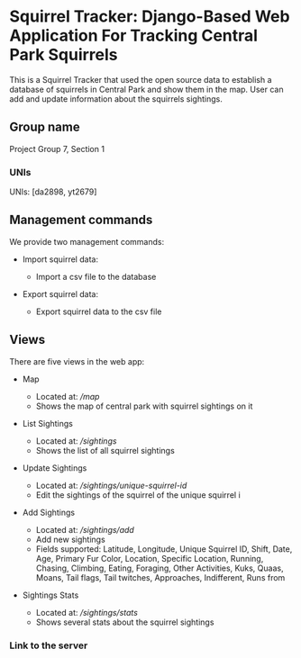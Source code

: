 # Squirrel Tracker: Django-Based Web Application For Tracking Central Park Squirrels

This is a Squirrel Tracker that used the open source data to establish a database of squirrels in Central Park and show them in the map.
User can add and update information about the squirrels sightings. 

## Group name

Project Group 7, Section 1

### UNIs

UNIs: [da2898, yt2679]

## Management commands

We provide two management commands:

* Import squirrel data:
  * Import a csv file to the database

* Export squirrel data:
  * Export squirrel data to the csv file

## Views

There are five views in the web app:

* Map
  * Located at: */map*
  * Shows the map of central park with squirrel sightings on it

* List Sightings
  * Located at: */sightings*
  * Shows the list of all  squirrel sightings

* Update Sightings
  * Located at: */sightings/unique-squirrel-id*
  * Edit the sightings of the squirrel of the unique squirrel i

* Add Sightings
  * Located at: */sightings/add*
  * Add new sightings 
  * Fields supported: Latitude, Longitude, Unique Squirrel ID, Shift, Date, Age, Primary Fur Color, 
Location, Specific Location, Running, Chasing, Climbing, Eating, Foraging, Other Activities, Kuks, 
Quaas, Moans, Tail flags, Tail twitches, Approaches, Indifferent, Runs from

* Sightings Stats
  * Located at: */sightings/stats*
  * Shows several stats about the squirrel sightings

### Link to the server

